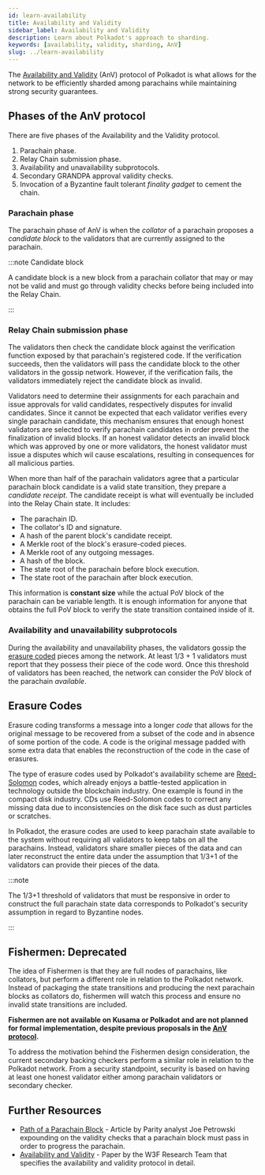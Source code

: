 ```yaml
---
id: learn-availability
title: Availability and Validity
sidebar_label: Availability and Validity
description: Learn about Polkadot's approach to sharding.
keywords: [availability, validity, sharding, AnV]
slug: ../learn-availability
---
```


The [Availability and Validity](https://spec.polkadot.network/#chapter-anv) (AnV) protocol of
Polkadot is what allows for the network to be efficiently sharded among parachains while maintaining
strong security guarantees.

## Phases of the AnV protocol

There are five phases of the Availability and the Validity protocol.

1. Parachain phase.
2. Relay Chain submission phase.
3. Availability and unavailability subprotocols.
4. Secondary GRANDPA approval validity checks.
5. Invocation of a Byzantine fault tolerant _finality gadget_ to cement the chain.

### Parachain phase

The parachain phase of AnV is when the _collator_ of a parachain proposes a _candidate block_ to the
validators that are currently assigned to the parachain.

:::note Candidate block

A candidate block is a new block from a parachain collator that may or may not be valid and must go
through validity checks before being included into the Relay Chain.

:::

### Relay Chain submission phase

The validators then check the candidate block against the verification function exposed by that
parachain's registered code. If the verification succeeds, then the validators will pass the
candidate block to the other validators in the gossip network. However, if the verification fails,
the validators immediately reject the candidate block as invalid.

Validators need to determine their assignments for each parachain and issue approvals for valid
candidates, respectively disputes for invalid candidates. Since it cannot be expected that each
validator verifies every single parachain candidate, this mechanism ensures that enough honest
validators are selected to verify parachain candidates in order prevent the finalization of invalid
blocks. If an honest validator detects an invalid block which was approved by one or more
validators, the honest validator must issue a disputes which wil cause escalations, resulting in
consequences for all malicious parties.

When more than half of the parachain validators agree that a particular parachain block candidate is
a valid state transition, they prepare a _candidate receipt_. The candidate receipt is what will
eventually be included into the Relay Chain state. It includes:

- The parachain ID.
- The collator's ID and signature.
- A hash of the parent block's candidate receipt.
- A Merkle root of the block's erasure-coded pieces.
- A Merkle root of any outgoing messages.
- A hash of the block.
- The state root of the parachain before block execution.
- The state root of the parachain after block execution.

This information is **constant size** while the actual PoV block of the parachain can be variable
length. It is enough information for anyone that obtains the full PoV block to verify the state
transition contained inside of it.

### Availability and unavailability subprotocols

During the availability and unavailability phases, the validators gossip the
[erasure coded](#erasure-codes) pieces among the network. At least 1/3 + 1 validators must report
that they possess their piece of the code word. Once this threshold of validators has been reached,
the network can consider the PoV block of the parachain _available_.

## Erasure Codes

Erasure coding transforms a message into a longer _code_ that allows for the original message to be
recovered from a subset of the code and in absence of some portion of the code. A code is the
original message padded with some extra data that enables the reconstruction of the code in the case
of erasures.

The type of erasure codes used by Polkadot's availability scheme are [Reed-Solomon][reed solomon]
codes, which already enjoys a battle-tested application in technology outside the blockchain
industry. One example is found in the compact disk industry. CDs use Reed-Solomon codes to correct
any missing data due to inconsistencies on the disk face such as dust particles or scratches.

In Polkadot, the erasure codes are used to keep parachain state available to the system without
requiring all validators to keep tabs on all the parachains. Instead, validators share smaller
pieces of the data and can later reconstruct the entire data under the assumption that 1/3+1 of the
validators can provide their pieces of the data.

:::note

The 1/3+1 threshold of validators that must be responsive in order to construct the full parachain
state data corresponds to Polkadot's security assumption in regard to Byzantine nodes.

:::

## Fishermen: Deprecated

The idea of Fishermen is that they are full nodes of parachains, like collators, but perform a
different role in relation to the Polkadot network. Instead of packaging the state transitions and
producing the next parachain blocks as collators do, fishermen will watch this process and ensure no
invalid state transitions are included.

**Fishermen are not available on Kusama or Polkadot and are not planned for formal implementation,
despite previous proposals in the
[AnV protocol](https://w3f-research.readthedocs.io/en/latest/polkadot/Availability_and_Validity.html).**

To address the motivation behind the Fishermen design consideration, the current secondary backing
checkers perform a similar role in relation to the Polkadot network. From a security standpoint,
security is based on having at least one honest validator either among parachain validators or
secondary checker.

## Further Resources

- [Path of a Parachain Block][life of] - Article by Parity analyst Joe Petrowski expounding on the
  validity checks that a parachain block must pass in order to progress the parachain.
- [Availability and Validity][anv paper] - Paper by the W3F Research Team that specifies the
  availability and validity protocol in detail.

[reed solomon]: https://en.wikipedia.org/wiki/Reed%E2%80%93Solomon_error_correction
[pruning]: https://example.org
[life of]: https://polkadot.network/the-path-of-a-parachain-block/
[anv paper]:
  https://github.com/w3f/research/tree/85cd4adfccb7d435f21cd9fd249cd1b7f5167537/docs/papers/AnV
